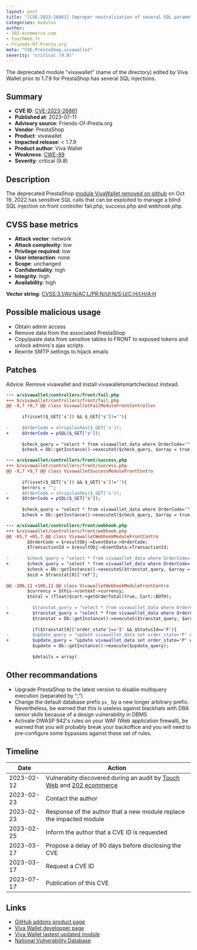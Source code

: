 ```yaml
---
layout: post
title: "[CVE-2023-26861] Improper neutralization of several SQL parameters in vivawallet module for PrestaShop"
categories: modules
author:
- 202-ecommerce.com
- TouchWeb.fr
- Friends-Of-Presta.org
meta: "CVE,PrestaShop,vivawallet"
severity: "critical (9.8)"
---
```


The deprecated module "vivawallet" (name of the directory) edited by Viva Wallet prior to 1.7.9 for PrestaShop has several SQL injections.

## Summary

* **CVE ID**: [CVE-2023-26861](https://cve.mitre.org/cgi-bin/cvename.cgi?name=CVE-2023-26861)
* **Published at**: 2023-07-11
* **Advisory source**: Friends-Of-Presta.org
* **Vendor**: PrestaShop
* **Product**: vivawallet
* **Impacted release**: < 1.7.9
* **Product author**: Viva Wallet
* **Weakness**: [CWE-89](https://cwe.mitre.org/data/definitions/89.html)
* **Severity**: critical (9.8)

## Description

The deprecated PrestaShop [module VivaWallet removed on github](https://github.com/VivaPayments/API/commit/c1169680508c6e144d3e102ebdb257612e4cd84a) on Oct 19, 2022 has sensitive SQL calls that can be exploited to manage a blind SQL injection on front controller fail.php, success.php and webhook.php.

## CVSS base metrics

* **Attack vector**: network
* **Attack complexity**: low
* **Privilege required**: low
* **User interaction**: none
* **Scope**: unchanged
* **Confidentiality**: high
* **Integrity**: high
* **Availability**: high

**Vector string**: [CVSS:3.1/AV:N/AC:L/PR:N/UI:N/S:U/C:H/I:H/A:H](https://nvd.nist.gov/vuln-metrics/cvss/v3-calculator?vector=AV:N/AC:L/PR:N/UI:N/S:U/C:H/I:H/A:H)

## Possible malicious usage

* Obtain admin access
* Remove data from the associated PrestaShop
* Copy/paste data from sensitive tables to FRONT to exposed tokens and unlock admins's ajax scripts
* Rewrite SMTP settings to hijack emails

## Patches

Advice: Remove vivawallet and install vivawalletsmartcheckout instead.


```diff
--- a/vivawallet/controllers/front/fail.php
+++ b/vivawallet/controllers/front/fail.php
@@ -9,7 +9,7 @@ class VivawalletFailModuleFrontController
   
 	  if(isset($_GET['s']) && $_GET['s']!=''){
 
-	  $OrderCode = stripslashes($_GET['s']);
+	  $OrderCode = pSQL($_GET['s']);
 	  
 	  $check_query = "select * from vivawallet_data where OrderCode='".$OrderCode."' ORDER BY id DESC";
 	  $check = Db::getInstance()->executeS($check_query, $array = true, $use_cache = 0);

--- a/vivawallet/controllers/front/success.php
+++ b/vivawallet/controllers/front/success.php
@@ -9,7 +9,7 @@ class VivawalletSuccessModuleFrontContro
 	
 	  if(isset($_GET['s']) && $_GET['s']!=''){
 	  $errors = '';
-	  $OrderCode = stripslashes($_GET['s']);
+	  $OrderCode = pSQL($_GET['s']);
 	  
 	  $check_query = "select * from vivawallet_data where OrderCode='".$OrderCode."' ORDER BY id DESC";
 	  $check = Db::getInstance()->executeS($check_query, $array = true, $use_cache = 0);

--- a/vivawallet/controllers/front/webhook.php
+++ b/vivawallet/controllers/front/webhook.php
@@ -65,7 +65,7 @@ class VivawalletWebhookModuleFrontContro
 		$OrderCode = $resultObj->EventData->OrderCode;
 		$TransactionId = $resultObj->EventData->TransactionId;
 		
-		$check_query = "select * from vivawallet_data where OrderCode='".$OrderCode."' ORDER BY id DESC";
+		$check_query = "select * from vivawallet_data where OrderCode='".pSQL($OrderCode)."' ORDER BY id DESC";
 	    $check = Db::getInstance()->executeS($transtat_query, $array = true, $use_cache = 0);
 	    $oid = $transtat[0]['ref'];
 		
@@ -106,11 +106,11 @@ class VivawalletWebhookModuleFrontContro
 	    $currency = $this->context->currency;
 	    $total = (float)$cart->getOrderTotal(true, Cart::BOTH);
 	
-		  $transtat_query = "select * from vivawallet_data where OrderCode='".$OrderCode."' ORDER BY id DESC";
+		  $transtat_query = "select * from vivawallet_data where OrderCode='".pSQL($OrderCode)."' ORDER BY id DESC";
 		  $transtat = Db::getInstance()->executeS($transtat_query, $array = true, $use_cache = 0);
 		  
 		  if($transtat[0]['order_state']=='I' && $StatusId=='F'){
-		  $update_query = "update vivawallet_data set order_state='P' where OrderCode='".$OrderCode."'";
+		  $update_query = "update vivawallet_data set order_state='P' where OrderCode='".pSQL($OrderCode)."'";
 		  $update = Db::getInstance()->execute($update_query);
 		
 		  $details = array(
```

## Other recommandations

* Upgrade PrestaShop to the latest version to disable multiquery execution (separated by “;”)
* Change the default database prefix `ps_` by a new longer arbitrary prefix. Nevertheless, be warned that this is useless against blackhats with DBA senior skills because of a design vulnerability in DBMS
* Activate OWASP 942's rules on your WAF (Web application firewall), be warned that you will probably break your backoffice and you will need to pre-configure some bypasses against these set of rules.


## Timeline

| Date | Action |
|--|--|
| 2023-02-12 | Vulnerabity discovered during an audit by [Touch Web](https://www.touchweb.fr/) and [202 ecommerce](https://www.202-ecommerce.com/) |
| 2023-02-23 | Contact the author |
| 2023-02-23 | Response of the author that a new module replace the impacted module |
| 2023-02-25 | Inform the author that a CVE ID is requested |
| 2023-03-17 | Propose a delay of 90 days before disclosing the CVE |
| 2023-03-17 | Request a CVE ID |
| 2023-07-17 | Publication of this CVE |


## Links

* [GitHub addons product page](https://github.com/VivaPayments/API/)
* [Viva Wallet developper page](https://developer.vivawallet.com/plugins/)
* [Viva Wallet lastest updated module](https://addons.prestashop.com/fr/paiement/89363-viva-wallet-smart-checkout.html)
* [National Vulnerability Database](https://nvd.nist.gov/vuln/detail/CVE-2023-26861)

